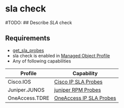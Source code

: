 # sla check

#TODO: ## Describe *SLA* check

## Requirements

* [get_sla_probes](../../../dev/scripts/get_sla_probes.md)
* sla check is enabled in [Managed Object Profile](../../../reference/concepts/managed-object-profile/index.md)
* Any of following capabilities

| Profile       | Capability |
| ------------- | --------------------------------- |
| Cisco.IOS      | [Cisco IP SLA Probes](../../../reference/caps/cisco/ip-sla-probes.md) |
| Juniper.JUNOS  | [juniper RPM Probes](../../../reference/caps/juniper/rpm-probes.md) |
| OneAccess.TDRE | [OneAccess IP SLA Probes](../../../reference/caps/oneaccess/ip-sla-probes.md) |

